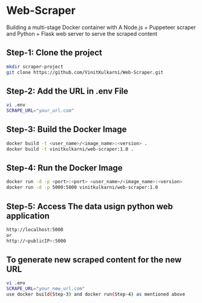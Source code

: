 # Web-Scraper
Building a multi-stage Docker container with A Node.js + Puppeteer scraper and Python + Flask web server to serve the scraped content

## Step-1: Clone the project
```sh
mkdir scraper-project
git clone https://github.com/VinitKulkarni/Web-Scraper.git
```

## Step-2: Add the URL in .env File
```sh
vi .env
SCRAPE_URL="your_url.com"
```

## Step-3: Build the Docker Image
```sh
docker build -t <user_name>/<image_name>:<version> .
docker build -t vinitkulkarni/web-scraper:1.0 .
```

## Step-4: Run the Docker Image
```sh
docker run -d -p <port>:<port> <user_name>/<image_name>:<version> 
docker run -d -p 5000:5000 vinitkulkarni/web-scraper:1.0
```

## Step-5: Access The data usign python web application
```sh
http://localhost:5000
or
http://<publicIP>:5000
```

## To generate new scraped content for the new URL
```sh
vi .env
SCRAPE_URL="your_new_url.com"
use docker build(Step-3) and docker run(Step-4) as mentioned above
```
